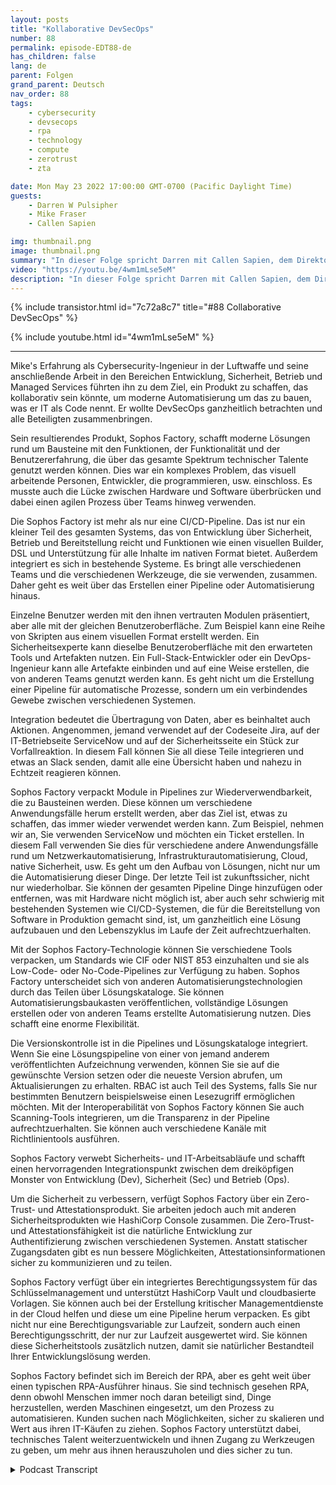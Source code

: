 ```yaml
---
layout: posts
title: "Kollaborative DevSecOps"
number: 88
permalink: episode-EDT88-de
has_children: false
lang: de
parent: Folgen
grand_parent: Deutsch
nav_order: 88
tags:
    - cybersecurity
    - devsecops
    - rpa
    - technology
    - compute
    - zerotrust
    - zta

date: Mon May 23 2022 17:00:00 GMT-0700 (Pacific Daylight Time)
guests:
    - Darren W Pulsipher
    - Mike Fraser
    - Callen Sapien

img: thumbnail.png
image: thumbnail.png
summary: "In dieser Folge spricht Darren mit Callen Sapien, dem Direktor für Produktmanagement bei Sophos Factory, und Mike Fraser, dem VP für DevSecOps, über ihr Produkt, das wirklich kollaboratives SecDevOps ermöglicht."
video: "https://youtu.be/4wm1mLse5eM"
description: "In dieser Folge spricht Darren mit Callen Sapien, dem Direktor für Produktmanagement bei Sophos Factory, und Mike Fraser, dem VP für DevSecOps, über ihr Produkt, das wirklich kollaboratives SecDevOps ermöglicht."
---
```


<div>
{% include transistor.html id="7c72a8c7" title="#88 Collaborative DevSecOps" %}

{% include youtube.html id="4wm1mLse5eM" %}
</div>

---

Mike's Erfahrung als Cybersecurity-Ingenieur in der Luftwaffe und seine anschließende Arbeit in den Bereichen Entwicklung, Sicherheit, Betrieb und Managed Services führten ihn zu dem Ziel, ein Produkt zu schaffen, das kollaborativ sein könnte, um moderne Automatisierung um das zu bauen, was er IT als Code nennt. Er wollte DevSecOps ganzheitlich betrachten und alle Beteiligten zusammenbringen.

Sein resultierendes Produkt, Sophos Factory, schafft moderne Lösungen rund um Bausteine mit den Funktionen, der Funktionalität und der Benutzererfahrung, die über das gesamte Spektrum technischer Talente genutzt werden können. Dies war ein komplexes Problem, das visuell arbeitende Personen, Entwickler, die programmieren, usw. einschloss. Es musste auch die Lücke zwischen Hardware und Software überbrücken und dabei einen agilen Prozess über Teams hinweg verwenden.

Die Sophos Factory ist mehr als nur eine CI/CD-Pipeline. Das ist nur ein kleiner Teil des gesamten Systems, das von Entwicklung über Sicherheit, Betrieb und Bereitstellung reicht und Funktionen wie einen visuellen Builder, DSL und Unterstützung für alle Inhalte im nativen Format bietet. Außerdem integriert es sich in bestehende Systeme. Es bringt alle verschiedenen Teams und die verschiedenen Werkzeuge, die sie verwenden, zusammen. Daher geht es weit über das Erstellen einer Pipeline oder Automatisierung hinaus.

Einzelne Benutzer werden mit den ihnen vertrauten Modulen präsentiert, aber alle mit der gleichen Benutzeroberfläche. Zum Beispiel kann eine Reihe von Skripten aus einem visuellen Format erstellt werden. Ein Sicherheitsexperte kann dieselbe Benutzeroberfläche mit den erwarteten Tools und Artefakten nutzen. Ein Full-Stack-Entwickler oder ein DevOps-Ingenieur kann alle Artefakte einbinden und auf eine Weise erstellen, die von anderen Teams genutzt werden kann. Es geht nicht um die Erstellung einer Pipeline für automatische Prozesse, sondern um ein verbindendes Gewebe zwischen verschiedenen Systemen.

Integration bedeutet die Übertragung von Daten, aber es beinhaltet auch Aktionen. Angenommen, jemand verwendet auf der Codeseite Jira, auf der IT-Betriebseite ServiceNow und auf der Sicherheitsseite ein Stück zur Vorfallreaktion. In diesem Fall können Sie all diese Teile integrieren und etwas an Slack senden, damit alle eine Übersicht haben und nahezu in Echtzeit reagieren können.

Sophos Factory verpackt Module in Pipelines zur Wiederverwendbarkeit, die zu Bausteinen werden. Diese können um verschiedene Anwendungsfälle herum erstellt werden, aber das Ziel ist, etwas zu schaffen, das immer wieder verwendet werden kann. Zum Beispiel, nehmen wir an, Sie verwenden ServiceNow und möchten ein Ticket erstellen. In diesem Fall verwenden Sie dies für verschiedene andere Anwendungsfälle rund um Netzwerkautomatisierung, Infrastrukturautomatisierung, Cloud, native Sicherheit, usw. Es geht um den Aufbau von Lösungen, nicht nur um die Automatisierung dieser Dinge. Der letzte Teil ist zukunftssicher, nicht nur wiederholbar. Sie können der gesamten Pipeline Dinge hinzufügen oder entfernen, was mit Hardware nicht möglich ist, aber auch sehr schwierig mit bestehenden Systemen wie CI/CD-Systemen, die für die Bereitstellung von Software in Produktion gemacht sind, ist, um ganzheitlich eine Lösung aufzubauen und den Lebenszyklus im Laufe der Zeit aufrechtzuerhalten.

Mit der Sophos Factory-Technologie können Sie verschiedene Tools verpacken, um Standards wie CIF oder NIST 853 einzuhalten und sie als Low-Code- oder No-Code-Pipelines zur Verfügung zu haben. Sophos Factory unterscheidet sich von anderen Automatisierungstechnologien durch das Teilen über Lösungskataloge. Sie können Automatisierungsbaukasten veröffentlichen, vollständige Lösungen erstellen oder von anderen Teams erstellte Automatisierung nutzen. Dies schafft eine enorme Flexibilität.

Die Versionskontrolle ist in die Pipelines und Lösungskataloge integriert. Wenn Sie eine Lösungspipeline von einer von jemand anderem veröffentlichten Aufzeichnung verwenden, können Sie sie auf die gewünschte Version setzen oder die neueste Version abrufen, um Aktualisierungen zu erhalten. RBAC ist auch Teil des Systems, falls Sie nur bestimmten Benutzern beispielsweise einen Lesezugriff ermöglichen möchten. Mit der Interoperabilität von Sophos Factory können Sie auch Scanning-Tools integrieren, um die Transparenz in der Pipeline aufrechtzuerhalten. Sie können auch verschiedene Kanäle mit Richtlinientools ausführen.

Sophos Factory verwebt Sicherheits- und IT-Arbeitsabläufe und schafft einen hervorragenden Integrationspunkt zwischen dem dreiköpfigen Monster von Entwicklung (Dev), Sicherheit (Sec) und Betrieb (Ops).

Um die Sicherheit zu verbessern, verfügt Sophos Factory über ein Zero-Trust- und Attestationsprodukt. Sie arbeiten jedoch auch mit anderen Sicherheitsprodukten wie HashiCorp Console zusammen. Die Zero-Trust- und Attestationsfähigkeit ist die natürliche Entwicklung zur Authentifizierung zwischen verschiedenen Systemen. Anstatt statischer Zugangsdaten gibt es nun bessere Möglichkeiten, Attestationsinformationen sicher zu kommunizieren und zu teilen.

Sophos Factory verfügt über ein integriertes Berechtigungssystem für das Schlüsselmanagement und unterstützt HashiCorp Vault und cloudbasierte Vorlagen. Sie können auch bei der Erstellung kritischer Managementdienste in der Cloud helfen und diese um eine Pipeline herum verpacken. Es gibt nicht nur eine Berechtigungsvariable zur Laufzeit, sondern auch einen Berechtigungsschritt, der nur zur Laufzeit ausgewertet wird. Sie können diese Sicherheitstools zusätzlich nutzen, damit sie natürlicher Bestandteil Ihrer Entwicklungslösung werden.

Sophos Factory befindet sich im Bereich der RPA, aber es geht weit über einen typischen RPA-Ausführer hinaus. Sie sind technisch gesehen RPA, denn obwohl Menschen immer noch daran beteiligt sind, Dinge herzustellen, werden Maschinen eingesetzt, um den Prozess zu automatisieren. Kunden suchen nach Möglichkeiten, sicher zu skalieren und Wert aus ihren IT-Käufen zu ziehen. Sophos Factory unterstützt dabei, technisches Talent weiterzuentwickeln und ihnen Zugang zu Werkzeugen zu geben, um mehr aus ihnen herauszuholen und dies sicher zu tun.



<details>
<summary> Podcast Transcript </summary>

<p></p>

</details>
